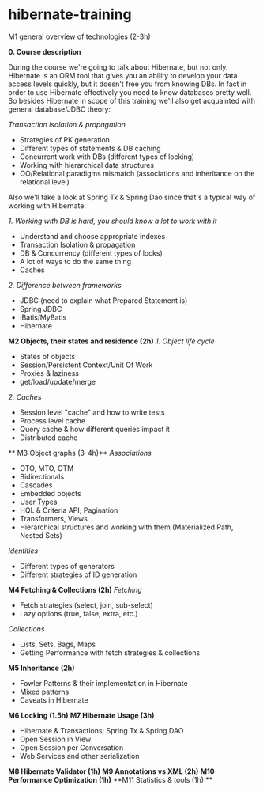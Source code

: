 hibernate-training
==================
M1 general overview of technologies (2-3h)

**0. Course description**

During the course we're going to talk about Hibernate, but not only. Hibernate is an ORM tool that gives you an ability to develop your data access levels quickly, but it doesn't free you from knowing DBs. In fact in order to use Hibernate effectively you need to know databases pretty well. So besides Hibernate in scope of this training we'll also get acquainted with general database/JDBC theory:

*Transaction isolation & propagation*

- Strategies of PK generation 
- Different types of statements & DB caching 
- Concurrent work with DBs (different types of locking) 
- Working with hierarchical data structures 
- OO/Relational paradigms mismatch (associations and inheritance on the relational level) 
 
Also we'll take a look at Spring Tx & Spring Dao since that's a typical way of working with Hibernate.

*1. Working with DB is hard, you should know a lot to work with it*

- Understand and choose appropriate indexes 
- Transaction Isolation & propagation 
- DB & Concurrency (different types of locks) 
- A lot of ways to do the same thing 
- Caches

*2. Difference between frameworks*

- JDBC (need to explain what Prepared Statement is) 
- Spring JDBC 
- iBatis/MyBatis 
- Hibernate

**M2 Objects, their states and residence (2h)**
*1. Object life cycle*

- States of objects 
- Session/Persistent Context/Unit Of Work 
- Proxies & laziness 
- get/load/update/merge

*2. Caches*

- Session level "cache" and how to write tests 
- Process level cache 
- Query cache & how different queries impact it 
- Distributed cache

** M3 Object graphs (3-4h)**
*Associations* 

- OTO, MTO, OTM 
- Bidirectionals 
- Cascades 
- Embedded objects 
- User Types 
- HQL & Criteria API; Pagination 
- Transformers, Views 
- Hierarchical structures and working with them (Materialized Path, Nested Sets)

*Identities*

- Different types of generators 
- Different strategies of ID generation

**M4 Fetching & Collections (2h)**
*Fetching*

- Fetch strategies (select, join, sub-select) 
- Lazy options (true, false, extra, etc.)

*Collections*

- Lists, Sets, Bags, Maps
- Getting Performance with fetch strategies & collections

**M5 Inheritance (2h)**

- Fowler Patterns & their implementation in Hibernate 
- Mixed patterns 
- Caveats in Hibernate

**M6 Locking (1.5h)**
**M7 Hibernate Usage (3h)**

- Hibernate & Transactions; Spring Tx & Spring DAO 
- Open Session in View 
- Open Session per Conversation 
- Web Services and other serialization

**M8 Hibernate Validator (1h)**
**M9 Annotations vs XML (2h)**
**M10 Performance Optimization (1h)**
**M11 Statistics & tools (1h) **